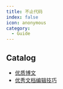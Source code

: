 ```yaml
---
title: 不止代码
index: false
icon: anonymous
category:
  - Guide
---
```


## Catalog

- [优质博文](优质博文.md)
- [优秀文档编辑技巧](优秀文档编辑技巧.md)
